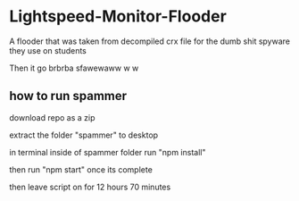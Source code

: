 # Lightspeed-Monitor-Flooder
A flooder that was taken from decompiled crx file for the dumb shit spyware they use on students

Then it go brbrba sfawewaww w w

## how to run spammer 

download repo as a zip

extract the folder "spammer" to desktop

in terminal inside of spammer folder run "npm install"

then run "npm start" once its complete

then leave script on for 12 hours 70 minutes
